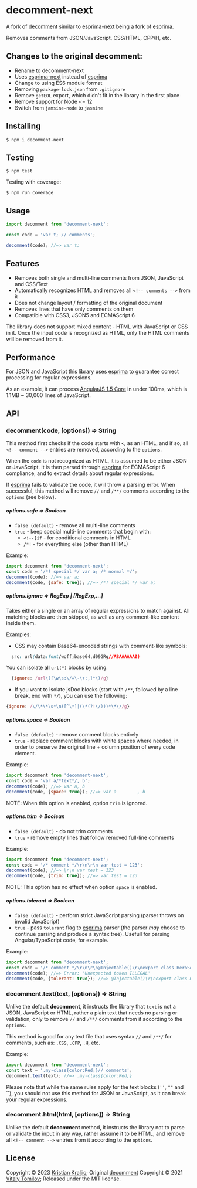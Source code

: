 decomment-next
==============

A fork of [decomment] similar to [esprima-next] being a fork of [esprima].

Removes comments from JSON/JavaScript, CSS/HTML, CPP/H, etc.

## Changes to the original decomment:

- Rename to decomment-next
- Uses [esprima-next] instead of [esprima]
- Change to using ES6 module format
- Removing `package-lock.json` from `.gitignore`
- Remove `getEOL` export, which didn't fit in the library in the first place
- Remove support for Node <= 12
- Switch from `jamsine-node` to `jasmine`

## Installing

```
$ npm i decomment-next
```

## Testing

```
$ npm test
```

Testing with coverage:

```
$ npm run coverage
```

## Usage

```js
import decomment from 'decomment-next';

const code = 'var t; // comments';

decomment(code); //=> var t;
```

## Features

* Removes both single and multi-line comments from JSON, JavaScript and CSS/Text
* Automatically recognizes HTML and removes all `<!-- comments -->` from it
* Does not change layout / formatting of the original document
* Removes lines that have only comments on them
* Compatible with CSS3, JSON5 and ECMAScript 6

The library does not support mixed content - HTML with JavaScript or CSS in it.
Once the input code is recognized as HTML, only the HTML comments will be removed from it.

## Performance

For JSON and JavaScript this library uses [esprima] to guarantee correct processing for regular expressions.

As an example, it can process [AngularJS 1.5 Core](https://code.angularjs.org/1.5.0/angular.js)
in under 100ms, which is 1.1MB ~ 30,000 lines of JavaScript.

## API

### decomment(code, [options]) ⇒ String

This method first checks if the code starts with `<`, as an HTML, and if so, all `<!-- comment -->` entries
are removed, according to the `options`.

When the `code` is not recognized as HTML, it is assumed to be either JSON or JavaScript. It is then parsed
through [esprima] for ECMAScript 6 compliance, and to extract details about regular expressions.

If [esprima] fails to validate the code, it will throw a parsing error. When successful, this method will remove
`//` and `/**/` comments according to the `options` (see below).

##### options.safe ⇒ Boolean

* `false (default)` - remove all multi-line comments
* `true` - keep special multi-line comments that begin with:
  - `<!--[if` - for conditional comments in HTML
  - `/*!` - for everything else (other than HTML)

Example:

```js
import decomment from 'decomment-next';
const code = '/*! special */ var a; /* normal */';
decomment(code); //=> var a;
decomment(code, {safe: true}); //=> /*! special */ var a;
```

##### options.ignore ⇒ RegExp | [RegExp,...]

Takes either a single or an array of regular expressions to match against.
All matching blocks are then skipped, as well as any comment-like content inside them.

Examples:

* CSS may contain Base64-encoded strings with comment-like symbols:

```css
  src: url(data:font/woff;base64,d09GRg//ABAAAAAAZ)
```

You can isolate all `url(*)` blocks by using:

```js
  {ignore: /url\([\w\s:\/=\-\+;,]*\)/g}
```

* If you want to isolate jsDoc blocks (start with `/**`, followed by a line break, end with `*/`),
you can use the following:

```js
{ignore: /\/\*\*\s*\n([^\*]|(\*(?!\/)))*\*\//g}
```

##### options.space ⇒ Boolean

* `false (default)` - remove comment blocks entirely
* `true` - replace comment blocks with white spaces where needed, in order to preserve
the original line + column position of every code element.

Example:

```js
import decomment from 'decomment-next';
const code = 'var a/*text*/, b';
decomment(code); //=> var a, b
decomment(code, {space: true}); //=> var a        , b
```

NOTE: When this option is enabled, option `trim` is ignored.

##### options.trim ⇒ Boolean

* `false (default)` - do not trim comments
* `true` - remove empty lines that follow removed full-line comments

Example:

```js
import decomment from 'decomment-next';
const code = '/* comment */\r\n\r\n var test = 123';
decomment(code); //=> \r\n var test = 123
decomment(code, {trim: true}); //=> var test = 123
```

NOTE: This option has no effect when option `space` is enabled.

##### options.tolerant ⇒ Boolean

* `false (default)` - perform strict JavaScript parsing (parser throws on invalid JavaScript)
* `true` - pass `tolerant` flag to [esprima] parser (the parser _may_ choose to continue parsing and produce a syntax tree).
  Usefull for parsing Angular/TypeScript code, for example.

Example:

```js
import decomment from 'decomment-next';
const code = '/* comment */\r\n\r\n@Injectable()\r\nexport class HeroService {}';
decomment(code); //=> Error: 'Unexpected token ILLEGAL'
decomment(code, {tolerant: true}); //=> @Injectable()\r\nexport class HeroService {}
```

### decomment.text(text, [options]) ⇒ String

Unlike the default **decomment**, it instructs the library that `text` is not a JSON,
JavaScript or HTML, rather a plain text that needs no parsing or validation,
only to remove `//` and `/**/` comments from it according to the `options`.

This method is good for any text file that uses syntax `//` and `/**/` for comments,
such as: `.CSS`, `.CPP`, `.H`, etc.

Example:

```js
import decomment from 'decomment-next';
const text = '.my-class{color:Red;}// comments';
decomment.text(text); //=> .my-class{color:Red;}
```

Please note that while the same rules apply for the text blocks (`''`, `""` and \`\`),
you should not use this method for JSON or JavaScript, as it can break your regular expressions.

### decomment.html(html, [options]) ⇒ String

Unlike the default **decomment** method, it instructs the library not to parse
or validate the input in any way, rather assume it to be HTML, and remove all
`<!-- comment -->` entries from it according to the `options`.

## License

Copyright © 2023 [Kristian Kraljic](https://kra.lc);
Original [decomment] Copyright © 2021 [Vitaly Tomilov](https://github.com/vitaly-t);
Released under the MIT license.

[decomment]:https://github.com/vitaly-t/decomment
[esprima]:https://github.com/jquery/esprima
[esprima-next]:https://github.com/node-projects/esprima-next
